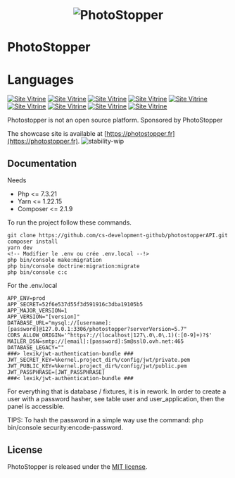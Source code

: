<h1 align="center">
    <img src="https://admin.photostopper.fr/build/images/icon.36a6633e.png" alt="PhotoStopper"/>
</h1>

# PhotoStopper


# Languages

[![Site Vitrine](https://img.shields.io/badge/React-20232A?style=for-the-badge&logo=react&logoColor=61DAFB)](https://fr.reactjs.org/)
[![Site Vitrine](https://img.shields.io/badge/React_Native-20232A?style=for-the-badge&logo=react&logoColor=61DAFB)](https://reactnative.dev/docs/getting-started)
[![Site Vitrine](https://img.shields.io/badge/PHP-777BB4?style=for-the-badge&logo=php&logoColor=white)](https://symfony.com/)
[![Site Vitrine](https://img.shields.io/badge/HTML-239120?style=for-the-badge&logo=html5&logoColor=white)](https://developer.mozilla.org/fr/docs/Web/HTML)
[![Site Vitrine](https://img.shields.io/badge/CSS-239120?&style=for-the-badge&logo=css3&logoColor=white)](https://developer.mozilla.org/fr/docs/Web/CSS/Reference)
[![Site Vitrine](https://img.shields.io/badge/JavaScript-F7DF1E?style=for-the-badge&logo=javascript&logoColor=black)](https://developer.mozilla.org/fr/docs/Web/JavaScript)
[![Site Vitrine](https://img.shields.io/badge/Sass-CC6699?style=for-the-badge&logo=sass&logoColor=white)](https://sass-lang.com/documentation)
[![Site Vitrine](https://img.shields.io/badge/Bootstrap-563D7C?style=for-the-badge&logo=bootstrap&logoColor=white)](https://getbootstrap.com/docs/4.1/getting-started/introduction/)
[![Site Vitrine](https://img.shields.io/badge/MySQL-00000F?style=for-the-badge&logo=mysql&logoColor=white)](https://dev.mysql.com/doc/)



Photostopper is not an open source platform. Sponsored by PhotoStopper

The showcase site is available at [https://photostopper.fr](https://photostopper.fr).
![stability-wip](https://img.shields.io/badge/stability-work_in_progress-lightgrey.svg)

## Documentation

Needs
- Php <= 7.3.21
- Yarn <= 1.22.15
- Composer <=  2.1.9

To run the project follow these commands.

```
git clone https://github.com/cs-development-github/photostopperAPI.git
composer install
yarn dev
<!-- Modifier le .env ou crée .env.local --!>
php bin/console make:migration
php bin/console doctrine:migration:migrate
php bin/console c:c
```

For the .env.local

```
APP_ENV=prod
APP_SECRET=52f6e537d55f3d591916c3dba19105b5
APP_MAJOR_VERSION=1
APP_VERSION="[version]"
DATABASE_URL="mysql://[username]:[password]@127.0.0.1:3306/photostopper?serverVersion=5.7"
CORS_ALLOW_ORIGIN='^https?://(localhost|127\.0\.0\.1)(:[0-9]+)?$'
MAILER_DSN=smtp://[email]:[password]:Sm@ssl0.ovh.net:465
DATABASE_LEGACY=""
###> lexik/jwt-authentication-bundle ###
JWT_SECRET_KEY=%kernel.project_dir%/config/jwt/private.pem
JWT_PUBLIC_KEY=%kernel.project_dir%/config/jwt/public.pem
JWT_PASSPHRASE=[JWT_PASSPHRASE]
###< lexik/jwt-authentication-bundle ###
````
For everything that is database / fixtures, it is in rework.
In order to create a user with a password hasher, see table user and user_application, then the panel is accessible.

TIPS: 
To hash the password in a simple way use the command: php bin/console security:encode-password.


## License

PhotoStopper is released under the [MIT license](LICENSE).
